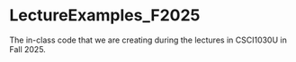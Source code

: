 # LectureExamples_F2025
The in-class code that we are creating during the lectures in CSCI1030U in Fall 2025.
